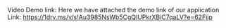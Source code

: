 Video Demo link: Here we have attached the demo link of our application
Link: https://1drv.ms/v/s!Au3985NsWb5CgQIUPkrXBiC7qaLV?e=62Fjjp

